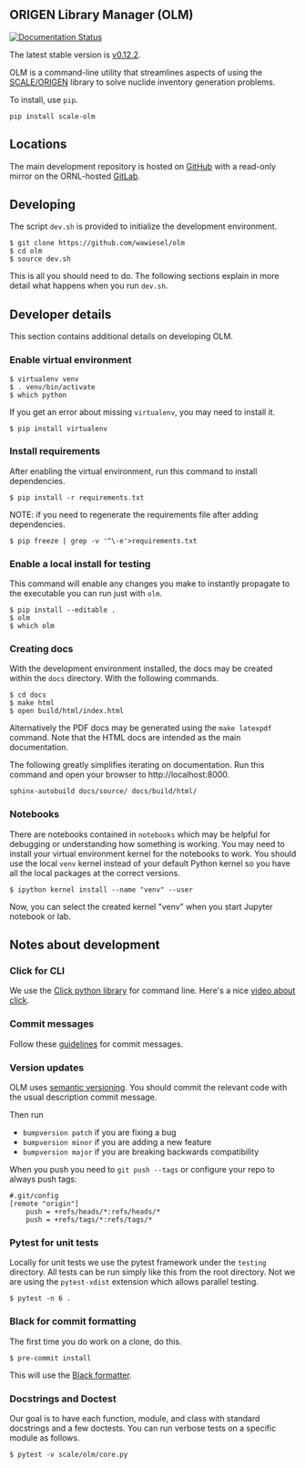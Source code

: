 ## ORIGEN Library Manager (OLM)

[![Documentation Status](https://readthedocs.org/projects/scale-olm/badge/?version=v0.12.2)](https://scale-olm.readthedocs.io/en/v0.12.2)

The latest stable version is [v0.12.2](https://scale-olm.readthedocs.io/en/stable).

OLM is a command-line utility that streamlines aspects of using the 
[SCALE/ORIGEN](https://scale.ornl.gov) library to solve nuclide inventory generation problems.

To install, use `pip`.

```console
pip install scale-olm
```

## Locations

The main development repository is hosted on [GitHub](https://github.com/wawiesel/olm) 
with a read-only mirror on the ORNL-hosted [GitLab](https://code.ornl.gov/scale/code/olm).

## Developing

The script `dev.sh` is provided to initialize the development environment.

```console
$ git clone https://github.com/wawiesel/olm
$ cd olm
$ source dev.sh
```

This is all you should need to do. The following sections explain in more detail 
what happens when you run `dev.sh`.

## Developer details

This section contains additional details on developing OLM.

### Enable virtual environment

```console
$ virtualenv venv
$ . venv/bin/activate
$ which python
```

If you get an error about missing `virtualenv`, you may need to install it.

```console
$ pip install virtualenv
```

### Install requirements

After enabling the virtual environment, run this command to install dependencies.

```console
$ pip install -r requirements.txt
```

NOTE: if you need to regenerate the requirements file after adding dependencies.
```console
$ pip freeze | grep -v '^\-e'>requirements.txt
```

### Enable a local install for testing

This command will enable any changes you make to instantly propagate to the executable
you can run just with `olm`.

```console
$ pip install --editable .
$ olm
$ which olm
```

### Creating docs

With the development environment installed, the docs may be created within the
`docs` directory. With the following commands.

```console
$ cd docs
$ make html
$ open build/html/index.html
```

Alternatively the PDF docs may be generated using the `make latexpdf` command. Note
that the HTML docs are intended as the main documentation.

The following greatly simplifies iterating on documentation. Run this command
and open your browser to http://localhost:8000.

```console
sphinx-autobuild docs/source/ docs/build/html/
```



### Notebooks

There are notebooks contained in `notebooks` which may be helpful for debugging or
understanding how something is working. You may need to install your virtual environment
kernel for the notebooks to work. You should use the local `venv` kernel instead of
your default Python kernel so you have all the local packages at the correct versions.

```console
$ ipython kernel install --name "venv" --user
```

Now, you can select the created kernel "venv" when you start Jupyter notebook or lab.

## Notes about development

### Click for CLI

We use the [Click python library](https://click.palletsprojects.com/en/8.1.x)
for command line. Here's a nice [video about click](https://www.youtube.com/watch?v=kNke39OZ2k0).

### Commit messages

Follow these [guidelines](https://cbea.ms/git-commit/) for commit messages.

### Version updates

OLM uses [semantic versioning](https://semver.org/). You should commit the 
relevant code with the usual description commit message. 

Then run 

- `bumpversion patch` if you are fixing a bug
- `bumpversion minor` if you are adding a new feature
- `bumpversion major` if you are breaking backwards compatibility

When you push you need to `git push --tags` or configure your repo to always push tags:

```
#.git/config
[remote "origin"]
    push = +refs/heads/*:refs/heads/*
    push = +refs/tags/*:refs/tags/*
```

### Pytest for unit tests

Locally for unit tests we use the pytest framework under the `testing` directory.
All tests can be run simply like this from the root directory. Not we are using the
`pytest-xdist` extension which allows parallel testing.

```console
$ pytest -n 6 .
```

### Black for commit formatting

The first time you do work on a clone, do this.

```console
$ pre-commit install
```

This will use the [Black formatter](https://medium.com/gousto-engineering-techbrunch/automate-python-code-formatting-with-black-and-pre-commit-ebc69dcc5e03).


### Docstrings and Doctest

Our goal is to have each function, module, and class with standard docstrings and
a few doctests. You can run verbose tests on a specific module as follows.

```console
$ pytest -v scale/olm/core.py
```
